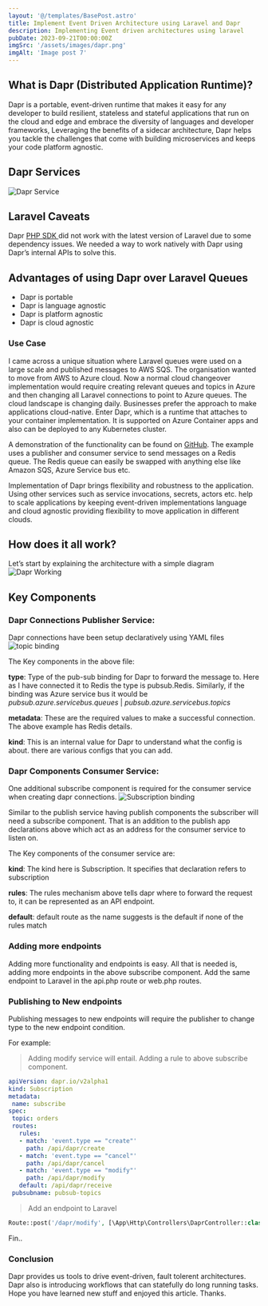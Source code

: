 ```yaml
---
layout: '@/templates/BasePost.astro'
title: Implement Event Driven Architecture using Laravel and Dapr
description: Implementing Event driven architectures using laravel
pubDate: 2023-09-21T00:00:00Z
imgSrc: '/assets/images/dapr.png'
imgAlt: 'Image post 7'
---
```


## What is Dapr (Distributed Application Runtime)?

Dapr is a portable, event-driven runtime that makes it easy for any developer to build resilient, stateless and stateful applications that run on the cloud and edge and embrace the diversity of languages and developer frameworks, Leveraging the benefits of a sidecar architecture, Dapr helps you tackle the challenges that come with building microservices and keeps your code platform agnostic.

## Dapr Services
![Dapr Service](/src/images/blog-1/dapr-services.png 'Dapr Services')

## Laravel Caveats

Dapr [PHP SDK ](https://github.com/dapr/php-sdk) did not work with the latest version of Laravel due to some dependency issues. We needed a way to work natively with Dapr using Dapr’s internal APIs to solve this.

## Advantages of using Dapr over Laravel Queues
 - Dapr is portable
 - Dapr is language agnostic
 - Dapr is platform agnostic
 - Dapr is cloud agnostic

### Use Case
I came across a unique situation where Laravel queues were used on a large scale and published messages to AWS SQS. The organisation wanted to move from AWS to Azure cloud. Now a normal cloud changeover implementation would require creating relevant queues and topics in Azure and then changing all Laravel connections to point to Azure queues. The cloud landscape is changing daily. Businesses prefer the approach to make applications cloud-native. Enter Dapr, which is a runtime that attaches to your container implementation. It is supported on Azure Container apps and also can be deployed to any Kubernetes cluster.

A demonstration of the functionality can be found on [GitHub](https://github.com/anikpat/laravel-dapr). The example uses a publisher and consumer service to send messages on a Redis queue. The Redis queue can easily be swapped with anything else like Amazon SQS, Azure Service bus etc.

Implementation of Dapr brings flexibility and robustness to the application. Using other services such as service invocations, secrets, actors etc. help to scale applications by keeping event-driven implementations language and cloud agnostic providing flexibility to move application in different clouds.

## How does it all work?
Let’s start by explaining the architecture with a simple diagram
![Dapr Working](/src/images/blog-1/dapr-working.png 'Dapr Working')


## Key Components

### Dapr Connections Publisher Service:
Dapr connections have been setup declaratively using YAML files
![topic binding](/src/images/blog-1/topic-binding.png 'Topic Binding')

The Key components in the above file:

**type**: Type of the pub-sub binding for Dapr to forward the message to. Here as I have connected it to Redis the type is pubsub.Redis. Similarly, if the binding was Azure service bus it would be _pubsub.azure.servicebus.queues_ | _pubsub.azure.servicebus.topics_

**metadata**: These are the required values to make a successful connection. The above example has Redis details.

**kind**: This is an internal value for Dapr to understand what the config is about. there are various configs that you can add.

### Dapr Components Consumer Service:
One additional subscribe component is required for the consumer service when creating dapr connections.
![Subscription binding](/src/images/blog-1/subscription-binding.png 'Subscription Binding')

Similar to the publish service having publish components the subscriber will need a subscribe component. That is an addition to the publish app declarations above which act as an address for the consumer service to listen on.

The Key components of the consumer service are:

**kind**: The kind here is Subscription. It specifies that declaration refers to subscription

**rules**: The rules mechanism above tells dapr where to forward the request to, it can be represented as an API endpoint.

**default**: default route as the name suggests is the default if none of the rules match


### Adding more endpoints
Adding more functionality and endpoints is easy. All that is needed is, adding more endpoints in the above subscribe component. Add the same endpoint to Laravel in the api.php route or web.php routes.

### Publishing to New endpoints
Publishing messages to new endpoints will require the publisher to change type to the new endpoint condition.

For example:
 > Adding modify service will entail. Adding a rule to above subscribe component.

 ```yaml 
apiVersion: dapr.io/v2alpha1
kind: Subscription
metadata:
  name: subscribe
spec:
  topic: orders
  routes:
    rules:
    - match: 'event.type == "create"'
      path: /api/dapr/create
    - match: 'event.type == "cancel"'
      path: /api/dapr/cancel
    - match: 'event.type == "modify"'
      path: /api/dapr/modify
    default: /api/dapr/receive
  pubsubname: pubsub-topics
 ```
> Add an endpoint to Laravel

```php
Route::post('/dapr/modify', [\App\Http\Controllers\DaprController::class, 'DaprModify']);
```
Fin..


### Conclusion
Dapr provides us tools to drive event-driven, fault tolerent architectures. Dapr also is introducing workflows that can statefully do long running tasks. Hope you have learned new stuff and enjoyed this article. Thanks.

